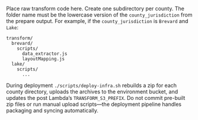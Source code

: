 Place raw transform code here. Create one subdirectory per county. The folder name must be the lowercase version of the `county_jurisdiction` from the prepare output. For example, if the `county_jurisdiction` is `Brevard` and `Lake`:

```
transform/
  brevard/
    scripts/
      data_extractor.js
      layoutMapping.js
  lake/
    scripts/
      ...
```

During deployment `./scripts/deploy-infra.sh` rebuilds a zip for each county directory, uploads the archives to the environment bucket, and updates the post Lambda’s `TRANSFORM_S3_PREFIX`. Do not commit pre-built zip files or run manual upload scripts—the deployment pipeline handles packaging and syncing automatically.

